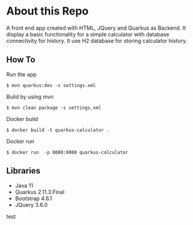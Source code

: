 # About this Repo

A front end app created with HTML, JQuery and Quarkus as Backend. It display a basic functionality for a simple calculator with database connectivity for history. It use H2 database for storing calculator history.

How To
------------

Run the app
 ```
 $ mvn quarkus:dev -s settings.xml
 ```

Build by using mvn
 ```
 $ mvn clean package -s settings.xml
 ```

Docker build
 ```
 $ docker build -t quarkus-calculator .
 ```

Docker run 
 ```
 $ docker run  -p 8080:8080 quarkus-calculator
 ```

Libraries
------------
- Java 11
- Quarkus 2.11.3.Final
- Bootstrap 4.6.1
- JQuery 3.6.0

test
